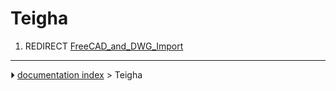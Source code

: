 # Teigha
1.  REDIRECT [FreeCAD_and_DWG_Import](FreeCAD_and_DWG_Import.md)



---
⏵ [documentation index](../README.md) > Teigha
